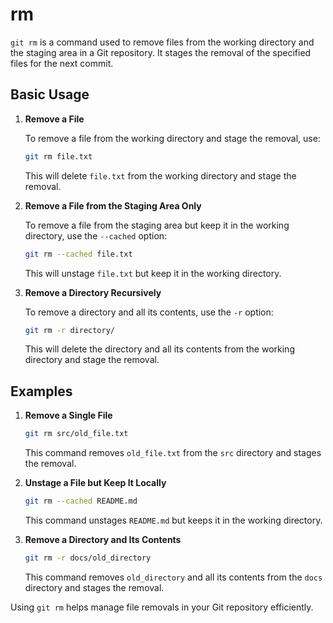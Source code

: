 # rm

`git rm` is a command used to remove files from the working directory and the staging area in a Git repository. It stages the removal of the specified files for the next commit.

## Basic Usage

1. **Remove a File**

   To remove a file from the working directory and stage the removal, use:

   ```sh
   git rm file.txt
   ```

   This will delete `file.txt` from the working directory and stage the removal.

2. **Remove a File from the Staging Area Only**

   To remove a file from the staging area but keep it in the working directory, use the `--cached` option:

   ```sh
   git rm --cached file.txt
   ```

   This will unstage `file.txt` but keep it in the working directory.

3. **Remove a Directory Recursively**

   To remove a directory and all its contents, use the `-r` option:

   ```sh
   git rm -r directory/
   ```

   This will delete the directory and all its contents from the working directory and stage the removal.

## Examples

1. **Remove a Single File**

   ```sh
   git rm src/old_file.txt
   ```

   This command removes `old_file.txt` from the `src` directory and stages the removal.

2. **Unstage a File but Keep It Locally**

   ```sh
   git rm --cached README.md
   ```

   This command unstages `README.md` but keeps it in the working directory.

3. **Remove a Directory and Its Contents**

   ```sh
   git rm -r docs/old_directory
   ```

   This command removes `old_directory` and all its contents from the `docs` directory and stages the removal.

Using `git rm` helps manage file removals in your Git repository efficiently.